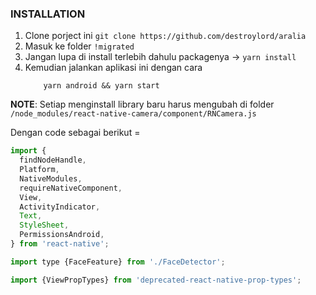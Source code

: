 ### INSTALLATION

1. Clone porject ini `git clone https://github.com/destroylord/aralia`
2. Masuk ke folder `!migrated`
3. Jangan lupa di install terlebih dahulu packagenya -> `yarn install`
4. Kemudian jalankan aplikasi ini dengan cara
   ```shell
       yarn android && yarn start
   ```

**NOTE**: Setiap menginstall library baru harus mengubah di folder `/node_modules/react-native-camera/component/RNCamera.js`

Dengan code sebagai berikut =

```javascript
import {
  findNodeHandle,
  Platform,
  NativeModules,
  requireNativeComponent,
  View,
  ActivityIndicator,
  Text,
  StyleSheet,
  PermissionsAndroid,
} from 'react-native';

import type {FaceFeature} from './FaceDetector';

import {ViewPropTypes} from 'deprecated-react-native-prop-types';
```
